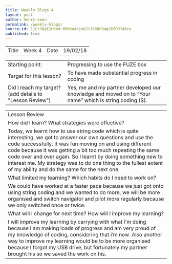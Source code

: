 ```yaml
---
title: Weekly Blogs 4
layout: post
author: henry.keen
permalink: /weekly-blogs/
source-id: 11Cr3QgEjHKod-6R0eeArjukJiJKG8H34gC6fORf46ro
published: true
---
```

<table>
  <tr>
    <td>Title</td>
    <td>Week 4</td>
    <td>Date</td>
    <td>19/02/18</td>
  </tr>
</table>


<table>
  <tr>
    <td>Starting point:</td>
    <td>Progressing to use the FUZE box</td>
  </tr>
  <tr>
    <td>Target for this lesson?</td>
    <td>To have made substantial progress in coding</td>
  </tr>
  <tr>
    <td>Did I reach my target? 
(add details to "Lesson Review")</td>
    <td> Yes, me and my partner developed our knowledge and moved on to “Your name” which is string coding ($).</td>
  </tr>
</table>


<table>
  <tr>
    <td>Lesson Review</td>
  </tr>
  <tr>
    <td>How did I learn? What strategies were effective? </td>
  </tr>
  <tr>
    <td>Today, we learnt how to use string code which is quite interesting, we got to answer our own questions and use the code successfully. It was fun moving on and using different code because it was getting a bit too much repeating the same code over and over again. So I learnt by doing something new to interest me. My strategy was to do one thing to the fullest extent of my ability and do the same for the next one. </td>
  </tr>
  <tr>
    <td>What limited my learning? Which habits do I need to work on? </td>
  </tr>
  <tr>
    <td>We could have worked at a faster pace because we just got onto using string coding and we wanted to do more, we will be more organised and switch navigator and pilot more regularly because we only switched once or twice. </td>
  </tr>
  <tr>
    <td>What will I change for next time? How will I improve my learning?</td>
  </tr>
  <tr>
    <td>I will improve my learning by carrying with what i'm doing because I am making loads of progress and am very proud of my knowledge of coding, considering that i’m new. Also another way to improve my learning would be to be more organised because I forgot my USB drive, but fortunately my partner brought his so we saved the work on his.</td>
  </tr>
</table>


